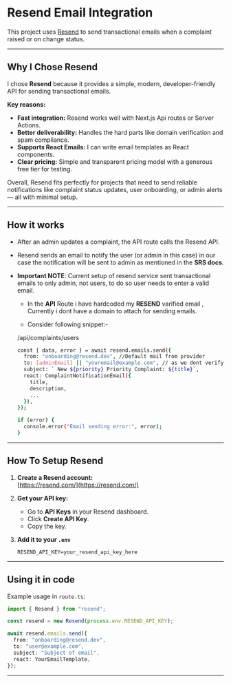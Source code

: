 # Resend Email Integration

This project uses [Resend](https://resend.com/) to send transactional emails when a complaint raised or on change status.

---

## **Why I Chose Resend**

I chose **Resend** because it provides a simple, modern, developer-friendly API for sending transactional emails.

**Key reasons:**

- **Fast integration:** Resend works well with Next.js Api routes or Server Actions.
- **Better deliverability:** Handles the hard parts like domain verification and spam compliance.
- **Supports React Emails:** I can write email templates as React components.
- **Clear pricing:** Simple and transparent pricing model with a generous free tier for testing.

Overall, Resend fits perfectly for projects that need to send reliable notifications like complaint status updates, user onboarding, or admin alerts — all with minimal setup.

---

## **How it works**

- After an admin updates a complaint, the API route calls the Resend API.
- Resend sends an email to notify the user (or admin in this case) in our case the notification will be sent to admin as mentioned in the **SRS docs**.
- **Important NOTE**: Current setup of resend service sent transactional emails to only admin, not users, to do so user needs to enter a valid email.
  - In the **API** Route i have hardcoded my **RESEND** varified email , Currently i dont have a domain to attach for sending emails.

  - Consider following snippet:-

  /api/complaints/users
  ```bash
  const { data, error } = await resend.emails.send({
    from: "onboarding@resend.dev", //Default mail from provider
    to: [adminEmail] || "youremail@example.com", // as we dont verify our domain to send emails we are using own verified email
    subject: ` New ${priority} Priority Complaint: ${title}`,
    react: ComplaintNotificationEmail({
      title,
      description,
      ...
    }),
  });

  if (error) {
    console.error("Email sending error:", error);
  }
  ```

---

## **How To Setup Resend**

1. **Create a Resend account:**  
   [https://resend.com/](https://resend.com/)

2. **Get your API key:**
   - Go to **API Keys** in your Resend dashboard.
   - Click **Create API Key**.
   - Copy the key.

3. **Add it to your `.env`**

   ```env
   RESEND_API_KEY=your_resend_api_key_here
   ```

---

## **Using it in code**

Example usage in `route.ts`:

```ts
import { Resend } from "resend";

const resend = new Resend(process.env.RESEND_API_KEY);

await resend.emails.send({
  from: "onboarding@resend.dev",
  to: "user@example.com",
  subject: "Subject of email",
  react: YourEmailTemplate,
});
```

---
